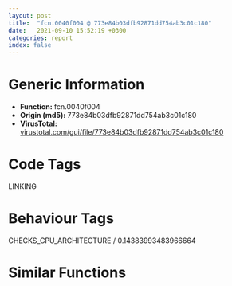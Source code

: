 ```yaml
---
layout: post
title:  "fcn.0040f004 @ 773e84b03dfb92871dd754ab3c01c180"
date:   2021-09-10 15:52:19 +0300
categories: report
index: false
---
```


# Generic Information
- **Function:** fcn.0040f004
- **Origin (md5):** 773e84b03dfb92871dd754ab3c01c180
- **VirusTotal:** [virustotal.com/gui/file/773e84b03dfb92871dd754ab3c01c180][virustotal_ref]

# Code Tags
<span class="tag" id="LINKING">LINKING</span>


# Behaviour Tags
<span class="bhv-tag" id="CHECKS_CPU_ARCHITECTURE">CHECKS_CPU_ARCHITECTURE / 0.14383993483966664</span>

# Similar Functions
<script type="text/javascript" src="https://www.gstatic.com/charts/loader.js"></script>
<script type="text/javascript">

    google.charts.load('current', {'packages':['corechart']});
    google.charts.setOnLoadCallback(drawChart);

    function drawChart() {
    var data = new google.visualization.DataTable();
        data.addColumn('number', 'X');
        data.addColumn('number', 'Y');
        data.addColumn({type: 'string', role: 'tooltip', 'p': {'html': true}});
        data.addColumn({'type': 'string', 'role': 'style'});
        
        data.addRows([
    [44.39252471923828, 12.088483810424805, '<b><a href="/report/fcn.0040f004@773e84b03dfb92871dd754ab3c01c180">fcn.0040f004</a><br>@773e84b03dfb92871dd754ab3c01c180</b><br>mov edi, edi<br>push ebp<br>mov ebp, esp<br>push ecx<br>push ecx<br>mov eax, dword[0x42e068]<br>xor eax, ebp<br>mov dword[ebp-4], eax<br>and dword[ebp-8], 0<br>lea eax, [ebp-8]<br>push eax<br>push 0x4236ec<br>push 0<br>call dword[sym.imp.KERNEL32.dll_GetModuleHandleExW]<br>test eax, eax<br>je 0x40f051<br>push esi<br>push str.CorExitProcess<br>push dword[ebp-8]<br>call dword[sym.imp.KERNEL32.dll_GetProcAddress]<br>mov esi, eax<br>test esi, esi<br>je 0x40f050<br>push dword[ebp+8]<br>mov ecx, esi<br>call dword[0x41f134]<br>call esi<br>pop esi<br>cmp dword[ebp-8], 0<br>je 0x40f060<br>push dword[ebp-8]<br>call dword[sym.imp.KERNEL32.dll_FreeLibrary]<br>mov ecx, dword[ebp-4]<br>xor ecx, ebp<br>call fcn.00407996<br>mov esp, ebp<br>pop ebp<br>ret <br><eoc> ', 'point { fill-color: #e0440e; }'],
[36.75144577026367, -99.67560577392578, '<b><a href="/report/fcn.0040f004@31d828bf241be93b3ffe89cf3c313d44">fcn.0040f004</a><br>@31d828bf241be93b3ffe89cf3c313d44</b><br>mov edi, edi<br>push ebp<br>mov ebp, esp<br>push ecx<br>push ecx<br>mov eax, dword[0x42e068]<br>xor eax, ebp<br>mov dword[ebp-4], eax<br>and dword[ebp-8], 0<br>lea eax, [ebp-8]<br>push eax<br>push 0x4236ec<br>push 0<br>call dword[sym.imp.KERNEL32.dll_GetModuleHandleExW]<br>test eax, eax<br>je 0x40f051<br>push esi<br>push str.CorExitProcess<br>push dword[ebp-8]<br>call dword[sym.imp.KERNEL32.dll_GetProcAddress]<br>mov esi, eax<br>test esi, esi<br>je 0x40f050<br>push dword[ebp+8]<br>mov ecx, esi<br>call dword[0x41f134]<br>call esi<br>pop esi<br>cmp dword[ebp-8], 0<br>je 0x40f060<br>push dword[ebp-8]<br>call dword[sym.imp.KERNEL32.dll_FreeLibrary]<br>mov ecx, dword[ebp-4]<br>xor ecx, ebp<br>call fcn.00407996<br>mov esp, ebp<br>pop ebp<br>ret <br><eoc> ', 'null'],
[46.1491584777832, -57.68113327026367, '<b><a href="/report/fcn.0040d880@0b073c89b077a27e3496540be7574e33">fcn.0040d880</a><br>@0b073c89b077a27e3496540be7574e33</b><br>mov edi, edi<br>push ebp<br>mov ebp, esp<br>push ecx<br>push ecx<br>mov eax, dword[0x425070]<br>xor eax, ebp<br>mov dword[ebp-4], eax<br>and dword[ebp-8], 0<br>lea eax, [ebp-8]<br>push eax<br>push 0x41c3fc<br>push 0<br>call dword[sym.imp.KERNEL32.dll_GetModuleHandleExW]<br>test eax, eax<br>je 0x40d8cd<br>push esi<br>push str.CorExitProcess<br>push dword[ebp-8]<br>call dword[sym.imp.KERNEL32.dll_GetProcAddress]<br>mov esi, eax<br>test esi, esi<br>je 0x40d8cc<br>push dword[ebp+8]<br>mov ecx, esi<br>call dword[0x418114]<br>call esi<br>pop esi<br>cmp dword[ebp-8], 0<br>je 0x40d8dc<br>push dword[ebp-8]<br>call dword[sym.imp.KERNEL32.dll_FreeLibrary]<br>mov ecx, dword[ebp-4]<br>xor ecx, ebp<br>call fcn.004093a4<br>mov esp, ebp<br>pop ebp<br>ret <br><eoc> ', 'null'],
[-29.650802612304688, 105.9288330078125, '<b><a href="/report/fcn.0040bf66@b8b9b802e96d8e813c605554cf6f7018">fcn.0040bf66</a><br>@b8b9b802e96d8e813c605554cf6f7018</b><br>mov edi, edi<br>push ebp<br>mov ebp, esp<br>push ecx<br>push ecx<br>mov eax, dword[0x4bb014]<br>xor eax, ebp<br>mov dword[ebp-4], eax<br>and dword[ebp-8], 0<br>lea eax, [ebp-8]<br>push eax<br>push 0x416d8c<br>push 0<br>call dword[sym.imp.KERNEL32.dll_GetModuleHandleExW]<br>test eax, eax<br>je 0x40bfb3<br>push esi<br>push 0x416da4<br>push dword[ebp-8]<br>call dword[sym.imp.KERNEL32.dll_GetProcAddress]<br>mov esi, eax<br>test esi, esi<br>je 0x40bfb2<br>push dword[ebp+8]<br>mov ecx, esi<br>call dword[fcn.004161a8]<br>call esi<br>pop esi<br>cmp dword[ebp-8], 0<br>je 0x40bfc2<br>push dword[ebp-8]<br>call dword[sym.imp.KERNEL32.dll_FreeLibrary]<br>mov ecx, dword[ebp-4]<br>xor ecx, ebp<br>call fcn.00407c22<br>mov esp, ebp<br>pop ebp<br>ret <br><eoc> ', 'null'],
[14.388721466064453, -6.180083751678467, '<b><a href="/report/fcn.0046e796@6f3954a480bef11309decb3759df55ad">fcn.0046e796</a><br>@6f3954a480bef11309decb3759df55ad</b><br>mov edi, edi<br>push ebp<br>mov ebp, esp<br>push ecx<br>push ecx<br>mov eax, dword[0x49b06c]<br>xor eax, ebp<br>mov dword[ebp-4], eax<br>and dword[ebp-8], 0<br>lea eax, [ebp-8]<br>push eax<br>push 0x48a9ac<br>push 0<br>call dword[sym.imp.KERNEL32.dll_GetModuleHandleExW]<br>test eax, eax<br>je 0x46e7e3<br>push esi<br>push str.CorExitProcess<br>push dword[ebp-8]<br>call dword[sym.imp.KERNEL32.dll_GetProcAddress]<br>mov esi, eax<br>test esi, esi<br>je 0x46e7e2<br>push dword[ebp+8]<br>mov ecx, esi<br>call dword[0x4851d4]<br>call esi<br>pop esi<br>cmp dword[ebp-8], 0<br>je 0x46e7f2<br>push dword[ebp-8]<br>call dword[sym.imp.KERNEL32.dll_FreeLibrary]<br>mov ecx, dword[ebp-4]<br>xor ecx, ebp<br>call fcn.0045c716<br>mov esp, ebp<br>pop ebp<br>ret <br><eoc> ', 'null'],
[-17.050500869750977, -94.28721618652344, '<b><a href="/report/fcn.004231e6@ed513abc569bc29389208199ec389a34">fcn.004231e6</a><br>@ed513abc569bc29389208199ec389a34</b><br>mov edi, edi<br>push ebp<br>mov ebp, esp<br>push ecx<br>push ecx<br>mov eax, dword[0x4d606c]<br>xor eax, ebp<br>mov dword[ebp-4], eax<br>and dword[ebp-8], 0<br>lea eax, [ebp-8]<br>push eax<br>push 0x43b62c<br>push 0<br>call dword[sym.imp.KERNEL32.dll_GetModuleHandleExW]<br>test eax, eax<br>je 0x423233<br>push esi<br>push str.CorExitProcess<br>push dword[ebp-8]<br>call dword[sym.imp.KERNEL32.dll_GetProcAddress]<br>mov esi, eax<br>test esi, esi<br>je 0x423232<br>push dword[ebp+8]<br>mov ecx, esi<br>call dword[0x4361c4]<br>call esi<br>pop esi<br>cmp dword[ebp-8], 0<br>je 0x423242<br>push dword[ebp-8]<br>call dword[sym.imp.KERNEL32.dll_FreeLibrary]<br>mov ecx, dword[ebp-4]<br>xor ecx, ebp<br>call fcn.0041585b<br>mov esp, ebp<br>pop ebp<br>ret <br><eoc> ', 'null'],
[-27.94883918762207, 45.284019470214844, '<b><a href="/report/fcn.004065f1@ea6f23b2cb496f8773ec04df5c0f8d87">fcn.004065f1</a><br>@ea6f23b2cb496f8773ec04df5c0f8d87</b><br>mov edi, edi<br>push ebp<br>mov ebp, esp<br>push ecx<br>push ecx<br>mov eax, dword[0x49b070]<br>xor eax, ebp<br>mov dword[ebp-4], eax<br>and dword[ebp-8], 0<br>lea eax, [ebp-8]<br>push eax<br>push 0x4143ac<br>push 0<br>call dword[sym.imp.KERNEL32.dll_GetModuleHandleExW]<br>test eax, eax<br>je 0x40663e<br>push esi<br>push str.CorExitProcess<br>push dword[ebp-8]<br>call dword[sym.imp.KERNEL32.dll_GetProcAddress]<br>mov esi, eax<br>test esi, esi<br>je 0x40663d<br>push dword[ebp+8]<br>mov ecx, esi<br>call dword[0x410118]<br>call esi<br>pop esi<br>cmp dword[ebp-8], 0<br>je 0x40664d<br>push dword[ebp-8]<br>call dword[sym.imp.KERNEL32.dll_FreeLibrary]<br>mov ecx, dword[ebp-4]<br>xor ecx, ebp<br>call fcn.004021c7<br>mov esp, ebp<br>pop ebp<br>ret <br><eoc> ', 'null'],
[-54.04665756225586, -24.09701919555664, '<b><a href="/report/fcn.004231e6@368dd66411b8b6ce2bcd15b0e14af5c0">fcn.004231e6</a><br>@368dd66411b8b6ce2bcd15b0e14af5c0</b><br>mov edi, edi<br>push ebp<br>mov ebp, esp<br>push ecx<br>push ecx<br>mov eax, dword[0x4d606c]<br>xor eax, ebp<br>mov dword[ebp-4], eax<br>and dword[ebp-8], 0<br>lea eax, [ebp-8]<br>push eax<br>push 0x43b62c<br>push 0<br>call dword[sym.imp.KERNEL32.dll_GetModuleHandleExW]<br>test eax, eax<br>je 0x423233<br>push esi<br>push str.CorExitProcess<br>push dword[ebp-8]<br>call dword[sym.imp.KERNEL32.dll_GetProcAddress]<br>mov esi, eax<br>test esi, esi<br>je 0x423232<br>push dword[ebp+8]<br>mov ecx, esi<br>call dword[0x4361c4]<br>call esi<br>pop esi<br>cmp dword[ebp-8], 0<br>je 0x423242<br>push dword[ebp-8]<br>call dword[sym.imp.KERNEL32.dll_FreeLibrary]<br>mov ecx, dword[ebp-4]<br>xor ecx, ebp<br>call fcn.0041585b<br>mov esp, ebp<br>pop ebp<br>ret <br><eoc> ', 'null'],
[-66.40849304199219, -107.18317413330078, '<b><a href="/report/fcn.0040f004@8fe319558c6f221efde51f3acc33b19c">fcn.0040f004</a><br>@8fe319558c6f221efde51f3acc33b19c</b><br>mov edi, edi<br>push ebp<br>mov ebp, esp<br>push ecx<br>push ecx<br>mov eax, dword[0x42e068]<br>xor eax, ebp<br>mov dword[ebp-4], eax<br>and dword[ebp-8], 0<br>lea eax, [ebp-8]<br>push eax<br>push 0x4236ec<br>push 0<br>call dword[sym.imp.KERNEL32.dll_GetModuleHandleExW]<br>test eax, eax<br>je 0x40f051<br>push esi<br>push str.CorExitProcess<br>push dword[ebp-8]<br>call dword[sym.imp.KERNEL32.dll_GetProcAddress]<br>mov esi, eax<br>test esi, esi<br>je 0x40f050<br>push dword[ebp+8]<br>mov ecx, esi<br>call dword[0x41f134]<br>call esi<br>pop esi<br>cmp dword[ebp-8], 0<br>je 0x40f060<br>push dword[ebp-8]<br>call dword[sym.imp.KERNEL32.dll_FreeLibrary]<br>mov ecx, dword[ebp-4]<br>xor ecx, ebp<br>call fcn.00407996<br>mov esp, ebp<br>pop ebp<br>ret <br><eoc> ', 'null'],
[-93.7587890625, 52.04216003417969, '<b><a href="/report/fcn.0040f004@b9e7701b101639a92238161f00b7471e">fcn.0040f004</a><br>@b9e7701b101639a92238161f00b7471e</b><br>mov edi, edi<br>push ebp<br>mov ebp, esp<br>push ecx<br>push ecx<br>mov eax, dword[0x42e068]<br>xor eax, ebp<br>mov dword[ebp-4], eax<br>and dword[ebp-8], 0<br>lea eax, [ebp-8]<br>push eax<br>push 0x4236ec<br>push 0<br>call dword[sym.imp.KERNEL32.dll_GetModuleHandleExW]<br>test eax, eax<br>je 0x40f051<br>push esi<br>push str.CorExitProcess<br>push dword[ebp-8]<br>call dword[sym.imp.KERNEL32.dll_GetProcAddress]<br>mov esi, eax<br>test esi, esi<br>je 0x40f050<br>push dword[ebp+8]<br>mov ecx, esi<br>call dword[0x41f134]<br>call esi<br>pop esi<br>cmp dword[ebp-8], 0<br>je 0x40f060<br>push dword[ebp-8]<br>call dword[sym.imp.KERNEL32.dll_FreeLibrary]<br>mov ecx, dword[ebp-4]<br>xor ecx, ebp<br>call fcn.00407996<br>mov esp, ebp<br>pop ebp<br>ret <br><eoc> ', 'null'],
[-110.58718872070312, -31.611906051635742, '<b><a href="/report/fcn.0040f5c4@8cf34c97b8222fae425942250641fcfd">fcn.0040f5c4</a><br>@8cf34c97b8222fae425942250641fcfd</b><br>mov edi, edi<br>push ebp<br>mov ebp, esp<br>push ecx<br>push ecx<br>mov eax, dword[0x42f068]<br>xor eax, ebp<br>mov dword[ebp-4], eax<br>and dword[ebp-8], 0<br>lea eax, [ebp-8]<br>push eax<br>push 0x4246ec<br>push 0<br>call dword[sym.imp.KERNEL32.dll_GetModuleHandleExW]<br>test eax, eax<br>je 0x40f611<br>push esi<br>push str.CorExitProcess<br>push dword[ebp-8]<br>call dword[sym.imp.KERNEL32.dll_GetProcAddress]<br>mov esi, eax<br>test esi, esi<br>je 0x40f610<br>push dword[ebp+8]<br>mov ecx, esi<br>call dword[0x420134]<br>call esi<br>pop esi<br>cmp dword[ebp-8], 0<br>je 0x40f620<br>push dword[ebp-8]<br>call dword[sym.imp.KERNEL32.dll_FreeLibrary]<br>mov ecx, dword[ebp-4]<br>xor ecx, ebp<br>call fcn.00407f48<br>mov esp, ebp<br>pop ebp<br>ret <br><eoc> ', 'null'],
[76.67005157470703, 96.95361328125, '<b><a href="/report/fcn.00404fcb@48311276b3cd8adebcd777f7aad326b2">fcn.00404fcb</a><br>@48311276b3cd8adebcd777f7aad326b2</b><br>mov edi, edi<br>push ebp<br>mov ebp, esp<br>push ecx<br>push ecx<br>mov eax, dword[0x4a1004]<br>xor eax, ebp<br>mov dword[ebp-4], eax<br>and dword[ebp-8], 0<br>lea eax, [ebp-8]<br>push eax<br>push 0x49bb0c<br>push 0<br>call dword[sym.imp.KERNEL32.dll_GetModuleHandleExW]<br>test eax, eax<br>je 0x405018<br>push esi<br>push str.CorExitProcess<br>push dword[ebp-8]<br>call dword[sym.imp.KERNEL32.dll_GetProcAddress]<br>mov esi, eax<br>test esi, esi<br>je 0x405017<br>push dword[ebp+8]<br>mov ecx, esi<br>call dword[0x49b10c]<br>call esi<br>pop esi<br>cmp dword[ebp-8], 0<br>je 0x405027<br>push dword[ebp-8]<br>call dword[sym.imp.KERNEL32.dll_FreeLibrary]<br>mov ecx, dword[ebp-4]<br>xor ecx, ebp<br>call fcn.004025eb<br>mov esp, ebp<br>pop ebp<br>ret <br><eoc> ', 'null'],
[137.346435546875, -71.73392486572266, '<b><a href="/report/fcn.0046e796@125511dc58d9fe5b15e0562013727778">fcn.0046e796</a><br>@125511dc58d9fe5b15e0562013727778</b><br>mov edi, edi<br>push ebp<br>mov ebp, esp<br>push ecx<br>push ecx<br>mov eax, dword[0x49b06c]<br>xor eax, ebp<br>mov dword[ebp-4], eax<br>and dword[ebp-8], 0<br>lea eax, [ebp-8]<br>push eax<br>push 0x48a9ac<br>push 0<br>call dword[sym.imp.KERNEL32.dll_GetModuleHandleExW]<br>test eax, eax<br>je 0x46e7e3<br>push esi<br>push str.CorExitProcess<br>push dword[ebp-8]<br>call dword[sym.imp.KERNEL32.dll_GetProcAddress]<br>mov esi, eax<br>test esi, esi<br>je 0x46e7e2<br>push dword[ebp+8]<br>mov ecx, esi<br>call dword[0x4851d4]<br>call esi<br>pop esi<br>cmp dword[ebp-8], 0<br>je 0x46e7f2<br>push dword[ebp-8]<br>call dword[sym.imp.KERNEL32.dll_FreeLibrary]<br>mov ecx, dword[ebp-4]<br>xor ecx, ebp<br>call fcn.0045c716<br>mov esp, ebp<br>pop ebp<br>ret <br><eoc> ', 'null'],
[114.44569396972656, -1.8763513565063477, '<b><a href="/report/fcn.0040f004@e9c6b3bcaa2edc455cb26f1e0f4a513a">fcn.0040f004</a><br>@e9c6b3bcaa2edc455cb26f1e0f4a513a</b><br>mov edi, edi<br>push ebp<br>mov ebp, esp<br>push ecx<br>push ecx<br>mov eax, dword[0x42e068]<br>xor eax, ebp<br>mov dword[ebp-4], eax<br>and dword[ebp-8], 0<br>lea eax, [ebp-8]<br>push eax<br>push 0x4236ec<br>push 0<br>call dword[sym.imp.KERNEL32.dll_GetModuleHandleExW]<br>test eax, eax<br>je 0x40f051<br>push esi<br>push str.CorExitProcess<br>push dword[ebp-8]<br>call dword[sym.imp.KERNEL32.dll_GetProcAddress]<br>mov esi, eax<br>test esi, esi<br>je 0x40f050<br>push dword[ebp+8]<br>mov ecx, esi<br>call dword[0x41f134]<br>call esi<br>pop esi<br>cmp dword[ebp-8], 0<br>je 0x40f060<br>push dword[ebp-8]<br>call dword[sym.imp.KERNEL32.dll_FreeLibrary]<br>mov ecx, dword[ebp-4]<br>xor ecx, ebp<br>call fcn.00407996<br>mov esp, ebp<br>pop ebp<br>ret <br><eoc> ', 'null'],
[84.89134979248047, -40.646156311035156, '<b><a href="/report/fcn.004231e6@d9b85b9b67587bbf2112c62164413bd8">fcn.004231e6</a><br>@d9b85b9b67587bbf2112c62164413bd8</b><br>mov edi, edi<br>push ebp<br>mov ebp, esp<br>push ecx<br>push ecx<br>mov eax, dword[0x4d606c]<br>xor eax, ebp<br>mov dword[ebp-4], eax<br>and dword[ebp-8], 0<br>lea eax, [ebp-8]<br>push eax<br>push 0x43b62c<br>push 0<br>call dword[sym.imp.KERNEL32.dll_GetModuleHandleExW]<br>test eax, eax<br>je 0x423233<br>push esi<br>push str.CorExitProcess<br>push dword[ebp-8]<br>call dword[sym.imp.KERNEL32.dll_GetProcAddress]<br>mov esi, eax<br>test esi, esi<br>je 0x423232<br>push dword[ebp+8]<br>mov ecx, esi<br>call dword[0x4361c4]<br>call esi<br>pop esi<br>cmp dword[ebp-8], 0<br>je 0x423242<br>push dword[ebp-8]<br>call dword[sym.imp.KERNEL32.dll_FreeLibrary]<br>mov ecx, dword[ebp-4]<br>xor ecx, ebp<br>call fcn.0041585b<br>mov esp, ebp<br>pop ebp<br>ret <br><eoc> ', 'null'],
[15.334036827087402, -38.054969787597656, '<b><a href="/report/fcn.0040f004@1bf3bcaca0e582026c935549bb7d8a33">fcn.0040f004</a><br>@1bf3bcaca0e582026c935549bb7d8a33</b><br>mov edi, edi<br>push ebp<br>mov ebp, esp<br>push ecx<br>push ecx<br>mov eax, dword[0x42e068]<br>xor eax, ebp<br>mov dword[ebp-4], eax<br>and dword[ebp-8], 0<br>lea eax, [ebp-8]<br>push eax<br>push 0x4236ec<br>push 0<br>call dword[sym.imp.KERNEL32.dll_GetModuleHandleExW]<br>test eax, eax<br>je 0x40f051<br>push esi<br>push str.CorExitProcess<br>push dword[ebp-8]<br>call dword[sym.imp.KERNEL32.dll_GetProcAddress]<br>mov esi, eax<br>test esi, esi<br>je 0x40f050<br>push dword[ebp+8]<br>mov ecx, esi<br>call dword[0x41f134]<br>call esi<br>pop esi<br>cmp dword[ebp-8], 0<br>je 0x40f060<br>push dword[ebp-8]<br>call dword[sym.imp.KERNEL32.dll_FreeLibrary]<br>mov ecx, dword[ebp-4]<br>xor ecx, ebp<br>call fcn.00407996<br>mov esp, ebp<br>pop ebp<br>ret <br><eoc> ', 'null'],
[-51.36187744140625, -60.895782470703125, '<b><a href="/report/fcn.0041cc92@b41633237f937bbe6f9bcfbdce811f10">fcn.0041cc92</a><br>@b41633237f937bbe6f9bcfbdce811f10</b><br>mov edi, edi<br>push ebp<br>mov ebp, esp<br>push ecx<br>push ecx<br>mov eax, dword[0x4c2068]<br>xor eax, ebp<br>mov dword[ebp-4], eax<br>and dword[ebp-8], 0<br>lea eax, [ebp-8]<br>push eax<br>push 0x4b618c<br>push 0<br>call dword[sym.imp.KERNEL32.dll_GetModuleHandleExW]<br>test eax, eax<br>je 0x41ccdf<br>push esi<br>push str.CorExitProcess<br>push dword[ebp-8]<br>call dword[sym.imp.KERNEL32.dll_GetProcAddress]<br>mov esi, eax<br>test esi, esi<br>je 0x41ccde<br>push dword[ebp+8]<br>mov ecx, esi<br>call dword[0x4b1138]<br>call esi<br>pop esi<br>cmp dword[ebp-8], 0<br>je 0x41ccee<br>push dword[ebp-8]<br>call dword[sym.imp.KERNEL32.dll_FreeLibrary]<br>mov ecx, dword[ebp-4]<br>xor ecx, ebp<br>call fcn.00413b7b<br>mov esp, ebp<br>pop ebp<br>ret <br><eoc> ', 'null'],
[81.70388793945312, 32.32734298706055, '<b><a href="/report/fcn.00420780@d32515577b2cd57bf3dd6c5e3c37e219">fcn.00420780</a><br>@d32515577b2cd57bf3dd6c5e3c37e219</b><br>mov edi, edi<br>push ebp<br>mov ebp, esp<br>push ecx<br>push ecx<br>mov eax, dword[0x4dda84]<br>xor eax, ebp<br>mov dword[ebp-4], eax<br>and dword[ebp-8], 0<br>lea eax, [ebp-8]<br>push eax<br>push 0x431f5c<br>push 0<br>call dword[sym.imp.KERNEL32.dll_GetModuleHandleExW]<br>test eax, eax<br>je 0x4207cd<br>push esi<br>push str.CorExitProcess<br>push dword[ebp-8]<br>call dword[sym.imp.KERNEL32.dll_GetProcAddress]<br>mov esi, eax<br>test esi, esi<br>je 0x4207cc<br>push dword[ebp+8]<br>mov ecx, esi<br>call dword[0x431148]<br>call esi<br>pop esi<br>cmp dword[ebp-8], 0<br>je 0x4207dc<br>push dword[ebp-8]<br>call dword[sym.imp.KERNEL32.dll_FreeLibrary]<br>mov ecx, dword[ebp-4]<br>xor ecx, ebp<br>call fcn.00413d44<br>mov esp, ebp<br>pop ebp<br>ret <br><eoc> ', 'null'],
[13.95341968536377, -72.71678924560547, '<b><a href="/report/fcn.004231f6@d701bfe1b2c669cec1fe384fdc108bfb">fcn.004231f6</a><br>@d701bfe1b2c669cec1fe384fdc108bfb</b><br>mov edi, edi<br>push ebp<br>mov ebp, esp<br>push ecx<br>push ecx<br>mov eax, dword[0x44806c]<br>xor eax, ebp<br>mov dword[ebp-4], eax<br>and dword[ebp-8], 0<br>lea eax, [ebp-8]<br>push eax<br>push 0x43b62c<br>push 0<br>call dword[sym.imp.KERNEL32.dll_GetModuleHandleExW]<br>test eax, eax<br>je 0x423243<br>push esi<br>push str.CorExitProcess<br>push dword[ebp-8]<br>call dword[sym.imp.KERNEL32.dll_GetProcAddress]<br>mov esi, eax<br>test esi, esi<br>je 0x423242<br>push dword[ebp+8]<br>mov ecx, esi<br>call dword[0x4361c4]<br>call esi<br>pop esi<br>cmp dword[ebp-8], 0<br>je 0x423252<br>push dword[ebp-8]<br>call dword[sym.imp.KERNEL32.dll_FreeLibrary]<br>mov ecx, dword[ebp-4]<br>xor ecx, ebp<br>call fcn.0041586b<br>mov esp, ebp<br>pop ebp<br>ret <br><eoc> ', 'null'],
[-16.252016067504883, -55.117393493652344, '<b><a href="/report/fcn.0046e796@cd64783198de5872d050db281b6d529b">fcn.0046e796</a><br>@cd64783198de5872d050db281b6d529b</b><br>mov edi, edi<br>push ebp<br>mov ebp, esp<br>push ecx<br>push ecx<br>mov eax, dword[0x49b06c]<br>xor eax, ebp<br>mov dword[ebp-4], eax<br>and dword[ebp-8], 0<br>lea eax, [ebp-8]<br>push eax<br>push 0x48a9ac<br>push 0<br>call dword[sym.imp.KERNEL32.dll_GetModuleHandleExW]<br>test eax, eax<br>je 0x46e7e3<br>push esi<br>push str.CorExitProcess<br>push dword[ebp-8]<br>call dword[sym.imp.KERNEL32.dll_GetProcAddress]<br>mov esi, eax<br>test esi, esi<br>je 0x46e7e2<br>push dword[ebp+8]<br>mov ecx, esi<br>call dword[0x4851d4]<br>call esi<br>pop esi<br>cmp dword[ebp-8], 0<br>je 0x46e7f2<br>push dword[ebp-8]<br>call dword[sym.imp.KERNEL32.dll_FreeLibrary]<br>mov ecx, dword[ebp-4]<br>xor ecx, ebp<br>call fcn.0045c716<br>mov esp, ebp<br>pop ebp<br>ret <br><eoc> ', 'null'],
[9.619447708129883, 64.43804168701172, '<b><a href="/report/fcn.0040d880@339149a6ceaff8ec9831ebc6113adb23">fcn.0040d880</a><br>@339149a6ceaff8ec9831ebc6113adb23</b><br>mov edi, edi<br>push ebp<br>mov ebp, esp<br>push ecx<br>push ecx<br>mov eax, dword[0x425070]<br>xor eax, ebp<br>mov dword[ebp-4], eax<br>and dword[ebp-8], 0<br>lea eax, [ebp-8]<br>push eax<br>push 0x41c3fc<br>push 0<br>call dword[sym.imp.KERNEL32.dll_GetModuleHandleExW]<br>test eax, eax<br>je 0x40d8cd<br>push esi<br>push str.CorExitProcess<br>push dword[ebp-8]<br>call dword[sym.imp.KERNEL32.dll_GetProcAddress]<br>mov esi, eax<br>test esi, esi<br>je 0x40d8cc<br>push dword[ebp+8]<br>mov ecx, esi<br>call dword[0x418114]<br>call esi<br>pop esi<br>cmp dword[ebp-8], 0<br>je 0x40d8dc<br>push dword[ebp-8]<br>call dword[sym.imp.KERNEL32.dll_FreeLibrary]<br>mov ecx, dword[ebp-4]<br>xor ecx, ebp<br>call fcn.004093a4<br>mov esp, ebp<br>pop ebp<br>ret <br><eoc> ', 'null'],
[12.330860137939453, 28.072919845581055, '<b><a href="/report/fcn.0046e796@2a380710d2016aed75cfad6eacab1d1a">fcn.0046e796</a><br>@2a380710d2016aed75cfad6eacab1d1a</b><br>mov edi, edi<br>push ebp<br>mov ebp, esp<br>push ecx<br>push ecx<br>mov eax, dword[0x49b06c]<br>xor eax, ebp<br>mov dword[ebp-4], eax<br>and dword[ebp-8], 0<br>lea eax, [ebp-8]<br>push eax<br>push 0x48a9ac<br>push 0<br>call dword[sym.imp.KERNEL32.dll_GetModuleHandleExW]<br>test eax, eax<br>je 0x46e7e3<br>push esi<br>push str.CorExitProcess<br>push dword[ebp-8]<br>call dword[sym.imp.KERNEL32.dll_GetProcAddress]<br>mov esi, eax<br>test esi, esi<br>je 0x46e7e2<br>push dword[ebp+8]<br>mov ecx, esi<br>call dword[0x4851d4]<br>call esi<br>pop esi<br>cmp dword[ebp-8], 0<br>je 0x46e7f2<br>push dword[ebp-8]<br>call dword[sym.imp.KERNEL32.dll_FreeLibrary]<br>mov ecx, dword[ebp-4]<br>xor ecx, ebp<br>call fcn.0045c716<br>mov esp, ebp<br>pop ebp<br>ret <br><eoc> ', 'null'],
[75.14659881591797, -5.500359058380127, '<b><a href="/report/fcn.004231f6@adc325bca51b67a67785e7e986af8b4d">fcn.004231f6</a><br>@adc325bca51b67a67785e7e986af8b4d</b><br>mov edi, edi<br>push ebp<br>mov ebp, esp<br>push ecx<br>push ecx<br>mov eax, dword[0x44806c]<br>xor eax, ebp<br>mov dword[ebp-4], eax<br>and dword[ebp-8], 0<br>lea eax, [ebp-8]<br>push eax<br>push 0x43b62c<br>push 0<br>call dword[sym.imp.KERNEL32.dll_GetModuleHandleExW]<br>test eax, eax<br>je 0x423243<br>push esi<br>push str.CorExitProcess<br>push dword[ebp-8]<br>call dword[sym.imp.KERNEL32.dll_GetProcAddress]<br>mov esi, eax<br>test esi, esi<br>je 0x423242<br>push dword[ebp+8]<br>mov ecx, esi<br>call dword[0x4361c4]<br>call esi<br>pop esi<br>cmp dword[ebp-8], 0<br>je 0x423252<br>push dword[ebp-8]<br>call dword[sym.imp.KERNEL32.dll_FreeLibrary]<br>mov ecx, dword[ebp-4]<br>xor ecx, ebp<br>call fcn.0041586b<br>mov esp, ebp<br>pop ebp<br>ret <br><eoc> ', 'null'],
[46.48394012451172, -23.883258819580078, '<b><a href="/report/fcn.0040f5c4@14618ef6ca36984f994ab39b0c0ac7d8">fcn.0040f5c4</a><br>@14618ef6ca36984f994ab39b0c0ac7d8</b><br>mov edi, edi<br>push ebp<br>mov ebp, esp<br>push ecx<br>push ecx<br>mov eax, dword[0x42f068]<br>xor eax, ebp<br>mov dword[ebp-4], eax<br>and dword[ebp-8], 0<br>lea eax, [ebp-8]<br>push eax<br>push 0x4246ec<br>push 0<br>call dword[sym.imp.KERNEL32.dll_GetModuleHandleExW]<br>test eax, eax<br>je 0x40f611<br>push esi<br>push str.CorExitProcess<br>push dword[ebp-8]<br>call dword[sym.imp.KERNEL32.dll_GetProcAddress]<br>mov esi, eax<br>test esi, esi<br>je 0x40f610<br>push dword[ebp+8]<br>mov ecx, esi<br>call dword[0x420134]<br>call esi<br>pop esi<br>cmp dword[ebp-8], 0<br>je 0x40f620<br>push dword[ebp-8]<br>call dword[sym.imp.KERNEL32.dll_FreeLibrary]<br>mov ecx, dword[ebp-4]<br>xor ecx, ebp<br>call fcn.00407f48<br>mov esp, ebp<br>pop ebp<br>ret <br><eoc> ', 'null'],
[46.26234436035156, 49.31548309326172, '<b><a href="/report/fcn.0040f004@bd5810ea8cdeec913ece5ee7baedb8e9">fcn.0040f004</a><br>@bd5810ea8cdeec913ece5ee7baedb8e9</b><br>mov edi, edi<br>push ebp<br>mov ebp, esp<br>push ecx<br>push ecx<br>mov eax, dword[0x42e068]<br>xor eax, ebp<br>mov dword[ebp-4], eax<br>and dword[ebp-8], 0<br>lea eax, [ebp-8]<br>push eax<br>push 0x4236ec<br>push 0<br>call dword[sym.imp.KERNEL32.dll_GetModuleHandleExW]<br>test eax, eax<br>je 0x40f051<br>push esi<br>push str.CorExitProcess<br>push dword[ebp-8]<br>call dword[sym.imp.KERNEL32.dll_GetProcAddress]<br>mov esi, eax<br>test esi, esi<br>je 0x40f050<br>push dword[ebp+8]<br>mov ecx, esi<br>call dword[0x41f134]<br>call esi<br>pop esi<br>cmp dword[ebp-8], 0<br>je 0x40f060<br>push dword[ebp-8]<br>call dword[sym.imp.KERNEL32.dll_FreeLibrary]<br>mov ecx, dword[ebp-4]<br>xor ecx, ebp<br>call fcn.00407996<br>mov esp, ebp<br>pop ebp<br>ret <br><eoc> ', 'null'],
[74.781494140625, -143.18576049804688, '<b><a href="/report/fcn.10006d88@b74a1e462e0b6bacec09e2503391e156">fcn.10006d88</a><br>@b74a1e462e0b6bacec09e2503391e156</b><br>mov edi, edi<br>push ebp<br>mov ebp, esp<br>push ecx<br>push ecx<br>mov eax, dword[0x1001e004]<br>xor eax, ebp<br>mov dword[ebp-4], eax<br>and dword[ebp-8], 0<br>lea eax, [ebp-8]<br>push eax<br>push str.mscoree.dll<br>push 0<br>call dword[sym.imp.KERNEL32.dll_GetModuleHandleExW]<br>test eax, eax<br>je 0x10006dd5<br>push esi<br>push str.CorExitProcess<br>push dword[ebp-8]<br>call dword[sym.imp.KERNEL32.dll_GetProcAddress]<br>mov esi, eax<br>test esi, esi<br>je 0x10006dd4<br>push dword[ebp+8]<br>mov ecx, esi<br>call dword[0x10016194]<br>call esi<br>pop esi<br>cmp dword[ebp-8], 0<br>je 0x10006de4<br>push dword[ebp-8]<br>call dword[sym.imp.KERNEL32.dll_FreeLibrary]<br>mov ecx, dword[ebp-4]<br>xor ecx, ebp<br>call fcn.100036c6<br>mov esp, ebp<br>pop ebp<br>ret <br><eoc> ', 'null'],
[-17.56525421142578, 10.07918643951416, '<b><a href="/report/fcn.004033c2@70e9569a63e2c5481707e2ba7c663021">fcn.004033c2</a><br>@70e9569a63e2c5481707e2ba7c663021</b><br>mov edi, edi<br>push ebp<br>mov ebp, esp<br>push ecx<br>push ecx<br>mov eax, dword[0x412004]<br>xor eax, ebp<br>mov dword[ebp-4], eax<br>and dword[ebp-8], 0<br>lea eax, [ebp-8]<br>push eax<br>push 0x40cb2c<br>push 0<br>call dword[sym.imp.KERNEL32.dll_GetModuleHandleExW]<br>test eax, eax<br>je 0x40340f<br>push esi<br>push str.CorExitProcess<br>push dword[ebp-8]<br>call dword[sym.imp.KERNEL32.dll_GetProcAddress]<br>mov esi, eax<br>test esi, esi<br>je 0x40340e<br>push dword[ebp+8]<br>mov ecx, esi<br>call dword[0x40c1a8]<br>call esi<br>pop esi<br>cmp dword[ebp-8], 0<br>je 0x40341e<br>push dword[ebp-8]<br>call dword[sym.imp.KERNEL32.dll_FreeLibrary]<br>mov ecx, dword[ebp-4]<br>xor ecx, ebp<br>call fcn.00401560<br>mov esp, ebp<br>pop ebp<br>ret <br><eoc> ', 'null'],
[75.63633728027344, -79.01891326904297, '<b><a href="/report/fcn.0040f5c4@392603f57220d3cbcf6b89fd2a3b66d1">fcn.0040f5c4</a><br>@392603f57220d3cbcf6b89fd2a3b66d1</b><br>mov edi, edi<br>push ebp<br>mov ebp, esp<br>push ecx<br>push ecx<br>mov eax, dword[0x42f068]<br>xor eax, ebp<br>mov dword[ebp-4], eax<br>and dword[ebp-8], 0<br>lea eax, [ebp-8]<br>push eax<br>push 0x4246ec<br>push 0<br>call dword[sym.imp.KERNEL32.dll_GetModuleHandleExW]<br>test eax, eax<br>je 0x40f611<br>push esi<br>push str.CorExitProcess<br>push dword[ebp-8]<br>call dword[sym.imp.KERNEL32.dll_GetProcAddress]<br>mov esi, eax<br>test esi, esi<br>je 0x40f610<br>push dword[ebp+8]<br>mov ecx, esi<br>call dword[0x420134]<br>call esi<br>pop esi<br>cmp dword[ebp-8], 0<br>je 0x40f620<br>push dword[ebp-8]<br>call dword[sym.imp.KERNEL32.dll_FreeLibrary]<br>mov ecx, dword[ebp-4]<br>xor ecx, ebp<br>call fcn.00407f48<br>mov esp, ebp<br>pop ebp<br>ret <br><eoc> ', 'null'],
[-17.689777374267578, -22.35019302368164, '<b><a href="/report/fcn.0041655c@64e5091c15839d4b2093890f73869f28">fcn.0041655c</a><br>@64e5091c15839d4b2093890f73869f28</b><br>mov edi, edi<br>push ebp<br>mov ebp, esp<br>push ecx<br>push ecx<br>mov eax, dword[0x438070]<br>xor eax, ebp<br>mov dword[ebp-4], eax<br>and dword[ebp-8], 0<br>lea eax, [ebp-8]<br>push eax<br>push 0x42d1cc<br>push 0<br>call dword[sym.imp.KERNEL32.dll_GetModuleHandleExW]<br>test eax, eax<br>je 0x4165a9<br>push esi<br>push str.CorExitProcess<br>push dword[ebp-8]<br>call dword[sym.imp.KERNEL32.dll_GetProcAddress]<br>mov esi, eax<br>test esi, esi<br>je 0x4165a8<br>push dword[ebp+8]<br>mov ecx, esi<br>call dword[0x42819c]<br>call esi<br>pop esi<br>cmp dword[ebp-8], 0<br>je 0x4165b8<br>push dword[ebp-8]<br>call dword[sym.imp.KERNEL32.dll_FreeLibrary]<br>mov ecx, dword[ebp-4]<br>xor ecx, ebp<br>call fcn.0040d09c<br>mov esp, ebp<br>pop ebp<br>ret <br><eoc> ', 'null'],
[-54.595123291015625, 13.035117149353027, '<b><a href="/report/fcn.0040f004@9060907d555cecab3519fcbc82318d7e">fcn.0040f004</a><br>@9060907d555cecab3519fcbc82318d7e</b><br>mov edi, edi<br>push ebp<br>mov ebp, esp<br>push ecx<br>push ecx<br>mov eax, dword[0x42e068]<br>xor eax, ebp<br>mov dword[ebp-4], eax<br>and dword[ebp-8], 0<br>lea eax, [ebp-8]<br>push eax<br>push 0x4236ec<br>push 0<br>call dword[sym.imp.KERNEL32.dll_GetModuleHandleExW]<br>test eax, eax<br>je 0x40f051<br>push esi<br>push str.CorExitProcess<br>push dword[ebp-8]<br>call dword[sym.imp.KERNEL32.dll_GetProcAddress]<br>mov esi, eax<br>test esi, esi<br>je 0x40f050<br>push dword[ebp+8]<br>mov ecx, esi<br>call dword[0x41f134]<br>call esi<br>pop esi<br>cmp dword[ebp-8], 0<br>je 0x40f060<br>push dword[ebp-8]<br>call dword[sym.imp.KERNEL32.dll_FreeLibrary]<br>mov ecx, dword[ebp-4]<br>xor ecx, ebp<br>call fcn.00407996<br>mov esp, ebp<br>pop ebp<br>ret <br><eoc> ', 'null'],
[-1.9763693809509277, -150.9981689453125, '<b><a href="/report/fcn.0046e796@3a017db0719485179e5931e1ff048b6a">fcn.0046e796</a><br>@3a017db0719485179e5931e1ff048b6a</b><br>mov edi, edi<br>push ebp<br>mov ebp, esp<br>push ecx<br>push ecx<br>mov eax, dword[0x49b06c]<br>xor eax, ebp<br>mov dword[ebp-4], eax<br>and dword[ebp-8], 0<br>lea eax, [ebp-8]<br>push eax<br>push 0x48a9ac<br>push 0<br>call dword[sym.imp.KERNEL32.dll_GetModuleHandleExW]<br>test eax, eax<br>je 0x46e7e3<br>push esi<br>push str.CorExitProcess<br>push dword[ebp-8]<br>call dword[sym.imp.KERNEL32.dll_GetProcAddress]<br>mov esi, eax<br>test esi, esi<br>je 0x46e7e2<br>push dword[ebp+8]<br>mov ecx, esi<br>call dword[0x4851d4]<br>call esi<br>pop esi<br>cmp dword[ebp-8], 0<br>je 0x46e7f2<br>push dword[ebp-8]<br>call dword[sym.imp.KERNEL32.dll_FreeLibrary]<br>mov ecx, dword[ebp-4]<br>xor ecx, ebp<br>call fcn.0045c716<br>mov esp, ebp<br>pop ebp<br>ret <br><eoc> ', 'null'],

        ]);

    var options = {
        title: 'Similarity Plot',
        legend: 'none',
        colors: ['#dedbd9', '#e6693e', '#ec8f6e', '#f3b49f', '#f6c7b6'],
        tooltip: {isHtml: true, trigger: 'both'},
        explorer: {
        actions: ["dragToZoom", "rightClickToReset"],
        },
        chartArea: {
        width: '80%',
        height: '80%'
        },
        width: '100%',
        height: '100%'
    };

    var chart = new google.visualization.ScatterChart(document.getElementById('chart_div'));

    chart.draw(data, options);
    }
    
</script>


<div id="chart_div" style="width: 100%px; height: 100%;"></div>

# Disassembled Code
{% highlight nasm %}

mov edi, edi
push ebp
mov ebp, esp
push ecx
push ecx
mov eax, dword[0x42e068]
xor eax, ebp
mov dword[ebp-4], eax
and dword[ebp-8], 0
lea eax, [ebp-8]
push eax
push 0x4236ec
push 0
call dword[sym.imp.KERNEL32.dll_GetModuleHandleExW]
test eax, eax
je 0x40f051
push esi
push str.CorExitProcess
push dword[ebp-8]
call dword[sym.imp.KERNEL32.dll_GetProcAddress]
mov esi, eax
test esi, esi
je 0x40f050
push dword[ebp+8]
mov ecx, esi
call dword[0x41f134]
call esi
pop esi
cmp dword[ebp-8], 0
je 0x40f060
push dword[ebp-8]
call dword[sym.imp.KERNEL32.dll_FreeLibrary]
mov ecx, dword[ebp-4]
xor ecx, ebp
call fcn.00407996
mov esp, ebp
pop ebp
ret

{% endhighlight %}

[virustotal_ref]: https://www.virustotal.com/gui/file/773e84b03dfb92871dd754ab3c01c180